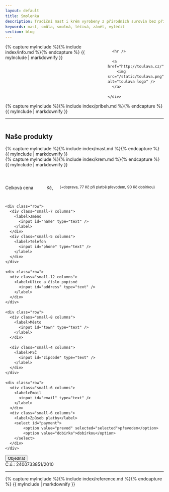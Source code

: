 ```yaml
---
layout: default
title: Smolenka
description: Tradiční mast i krém vyrobeny z přírodních surovin bez přidaných konzervačních látek, barviv a parfemace, podle originální rodinné receptury z 19. století. Příznivé účinky této masti ověřeny generacemi.
keywords: mast, smůla, smolná, léčivá, zánět, vyléčit
section: blog
---
```


<div class="hero">
  <div class="row">
    <div class="small-10 medium-7 columns herocontainer">
      {% capture myInclude %}{% include index/info.md %}{% endcapture %}
      {{ myInclude | markdownify }}

      <hr />

      <a href="http://toulava.cz/">
        <img src="/static/toulava.png" alt="toulava logo" />
      </a>

    </div>
  </div>
</div>

<div class="row">
  <div class="small-12 columns">
    <section class="pribeh">
      <a name="pribeh"></a>
      {% capture myInclude %}{% include index/pribeh.md %}{% endcapture %}
      {{ myInclude | markdownify }}
    </section>
  </div>
</div>

<hr/>
<div class="row">
  <div class="small-12 columns">
    <h2>Naše produkty</h2>
    <a name="produkty"></a>

  </div>
</div>
<div class="row">
  <div class="medium-6 small-12 columns produkt">
      {% capture myInclude %}{% include index/mast.md %}{% endcapture %}
      {{ myInclude | markdownify }}
  </div>

  <div class="medium-6 small-12 columns produkt">
      {% capture myInclude %}{% include index/krem.md %}{% endcapture %}
      {{ myInclude | markdownify }}
  </div>
</div>

<div class="row">
  <div class="medium-6 small-12 columns produkt">
      <table id="obj0"></table>
  </div>

  <div class="medium-6 small-12 columns produkt">
      <table id="obj1"></table>
  </div>
</div>

<div class="row">
  <div class="small-12 columns produkt">
    Celková cena <b id="price"></b> Kč, <small>(+doprava, 77 Kč při platbě převodem, 90 Kč dobírkou)</small>
  </div>
</div>

<div id="modalContent">

  <div class="row">
    <div class="small-12 columns">
      <table id="orderList"></table>
    </div>
  </div>

  <form id="frm">

    <div class="row">
      <div class="small-7 columns">
        <label>Jméno
          <input id="name" type="text" />
        </label>
      </div>
      <div class="small-5 columns">
        <label>Telefon
          <input id="phone" type="text" />
        </label>
      </div>
    </div>

    <div class="row">
      <div class="small-12 columns">
        <label>Ulice a číslo popisné
          <input id="address" type="text" />
        </label>
      </div>
    </div>

    <div class="row">
      <div class="small-8 columns">
        <label>Město
          <input id="town" type="text" />
        </label>
      </div>

      <div class="small-4 columns">
        <label>PSČ
          <input id="zipcode" type="text" />
        </label>
      </div>
    </div>

    <div class="row">
      <div class="small-6 columns">
        <label>Email
          <input id="email" type="text" />
        </label>
      </div>
      <div class="small-6 columns">
        <label>Způsob platby</label>
        <select id="payment">
            <option value="prevod" selected="selected">převodem</option>
            <option value="dobirka">dobírkou</option>
        </select>
      </div>
    </div>

  </form>

  <div class="row">
    <div class="small-12 columns">
      <button class="button tiny" onClick="order();">
        Objednat <i class="fa fa-shopping-cart"></i>
      </button>
    </div>
  </div>

  <div class="row">
    <div class="small-12 columns">
      Č.ú.: 2400733851/2010
    </div>
  </div>

</div>

<hr />

<div class="row">
  <div class="small-12 columns">
    <section class="zkusenosti">
      {% capture myInclude %}{% include index/reference.md %}{% endcapture %}
      {{ myInclude | markdownify }}
    </section>
  </div>
</div>
